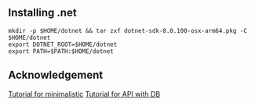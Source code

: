 
## Installing .net

```
mkdir -p $HOME/dotnet && tar zxf dotnet-sdk-8.0.100-osx-arm64.pkg -C $HOME/dotnet
export DOTNET_ROOT=$HOME/dotnet
export PATH=$PATH:$HOME/dotnet
```

## Acknowledgement

[Tutorial for minimalistic](https://learn.microsoft.com/en-us/aspnet/core/tutorials/min-web-api?view=aspnetcore-8.0&tabs=visual-studio-code)
[Tutorial for API with DB](https://learn.microsoft.com/en-us/aspnet/core/tutorials/first-web-api?view=aspnetcore-8.0&tabs=visual-studio)

